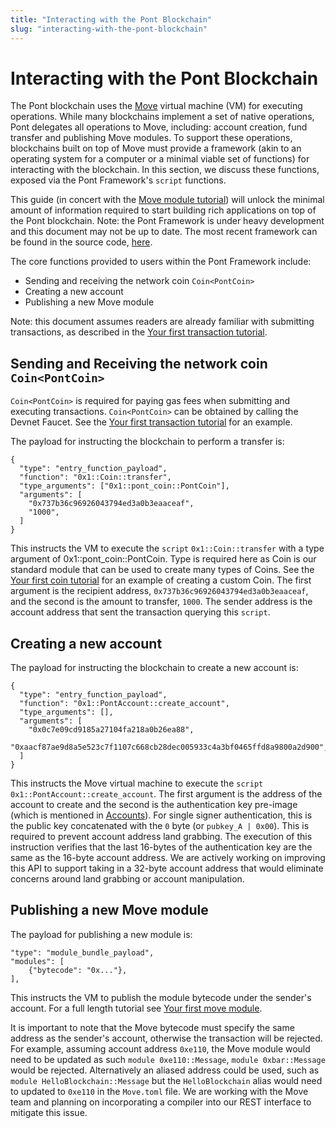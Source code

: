 ```yaml
---
title: "Interacting with the Pont Blockchain"
slug: "interacting-with-the-pont-blockchain"
---
```


# Interacting with the Pont Blockchain

The Pont blockchain uses the [Move][move_url] virtual machine (VM) for executing operations. While many blockchains implement a set of
native operations, Pont delegates all operations to Move, including: account creation, fund transfer and publishing Move modules.
To support these operations, blockchains built on top of Move must provide a framework (akin to
an operating system for a computer or a minimal viable set of functions) for interacting with the blockchain. In this section, we discuss
these functions, exposed via the Pont Framework's `script` functions.

This guide (in concert with the [Move module tutorial][your-first-move-module]) will unlock the minimal amount of information required to start building rich applications on top of the Pont blockchain. Note: the Pont Framework is under heavy development and this document may not
be up to date. The most recent framework can be found in the source code, [here][pont_framework].

The core functions provided to users within the Pont Framework include:
* Sending and receiving the network coin `Coin<PontCoin>`
* Creating a new account
* Publishing a new Move module

Note: this document assumes readers are already familiar with submitting transactions, as described in the [Your first transaction tutorial][your-first-transaction].

## Sending and Receiving the network coin `Coin<PontCoin>`

`Coin<PontCoin>` is required for paying gas fees when submitting and executing transactions. `Coin<PontCoin>` can be obtained by calling the Devnet Faucet. See the [Your first transaction tutorial][your-first-transaction] for an example.

The payload for instructing the blockchain to perform a transfer is:

```
{
  "type": "entry_function_payload",
  "function": "0x1::Coin::transfer",
  "type_arguments": ["0x1::pont_coin::PontCoin"],
  "arguments": [
    "0x737b36c96926043794ed3a0b3eaaceaf",
    "1000",
  ]
}
```

This instructs the VM to execute the `script` `0x1::Coin::transfer` with a type argument of 0x1::pont_coin::PontCoin. Type is required here as Coin is our standard module that can be used to create many types of Coins. See the [Your first coin tutorial][your-first-coin] for an example of creating a custom Coin. The first argument is the recipient address, `0x737b36c96926043794ed3a0b3eaaceaf`, and the second is the amount to transfer, `1000`. The sender address is the account
address that sent the transaction querying this `script`.

## Creating a new account

The payload for instructing the blockchain to create a new account is:

```
{
  "type": "entry_function_payload",
  "function": "0x1::PontAccount::create_account",
  "type_arguments": [],
  "arguments": [
    "0x0c7e09cd9185a27104fa218a0b26ea88",
    "0xaacf87ae9d8a5e523c7f1107c668cb28dec005933c4a3bf0465ffd8a9800a2d900",
  ]
}
```

This instructs the Move virtual machine to execute the `script` `0x1::PontAccount::create_account`. The first argument is the address of the account to create and the second is the authentication key pre-image (which is mentioned in [Accounts][accounts]). For single signer authentication, this is the public key concatenated with the `0` byte (or `pubkey_A | 0x00`). This is required to prevent account address land grabbing. The execution of this instruction verifies that the last 16-bytes of the authentication key are the same as the 16-byte account address. We are actively working on improving this API to support taking in a 32-byte account address that would eliminate concerns around land grabbing or account manipulation.

## Publishing a new Move module

The payload for publishing a new module is:

```
"type": "module_bundle_payload",
"modules": [
    {"bytecode": "0x..."},
],
```

This instructs the VM to publish the module bytecode under the sender's account. For a full length tutorial see [Your first move module][your-first-move-module].

It is important to note that the Move bytecode must specify the same address as the sender's account, otherwise the transaction will be rejected. For example, assuming account address `0xe110`, the Move module would need to be updated as such `module 0xe110::Message`, `module 0xbar::Message` would be rejected. Alternatively an aliased address could be used, such as `module HelloBlockchain::Message` but the `HelloBlockchain` alias would need to updated to `0xe110` in the `Move.toml` file. We are working with the Move team and planning on incorporating a compiler into our REST interface to mitigate this issue.

[accounts]: /concepts/basics-accounts
[your-first-coin]: /tutorials/your-first-coin
[your-first-move-module]: /tutorials/first-move-module
[your-first-transaction]: /tutorials/your-first-transaction
[move_url]: https://diem.github.io/move/
[pont_framework]: https://github.com/aptos-labs/pont-core/tree/main/pont-move/framework/pont-framework/sources
